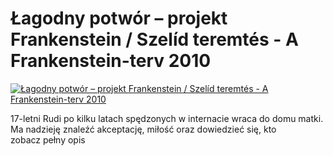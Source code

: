 Łagodny potwór – projekt Frankenstein / Szelíd teremtés - A Frankenstein-terv 2010 
=============
[![Łagodny potwór – projekt Frankenstein / Szelíd teremtés - A Frankenstein-terv 2010 ](http://vidos.pl/images/player.gif)](http://vidos.pl/agodny-potwor-projekt-frankenstein-szeld-teremts-a-frankenstein-terv-2010)

 17-letni Rudi po kilku latach spędzonych w internacie wraca do domu matki. Ma nadzieję znaleźć akceptację, miłość oraz dowiedzieć się, kto zobacz pełny opis
